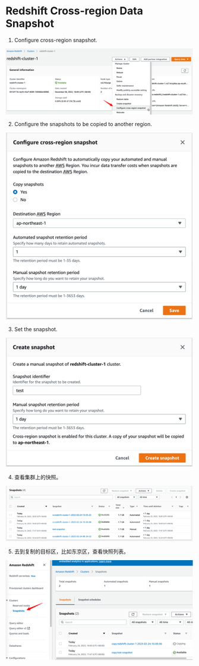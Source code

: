 # Redshift Cross-region Data Snapshot



1. Configure  cross-region snapshot.

![image-20230224174516576](./Redshift%20Cross-region%20Data%20Snapshot.assets/image-20230224174516576.png)

2. Configure the snapshots to be copied to another region.

![image-20230224174645748](./Redshift%20Cross-region%20Data%20Snapshot.assets/image-20230224174645748.png)

3. Set the snapshot.

![image-20230224174757548](./Redshift%20Cross-region%20Data%20Snapshot.assets/image-20230224174757548.png)

4. 查看集群上的快照。

![image-20230224181009060](./Redshift%20Cross-region%20Data%20Snapshot.assets/image-20230224181009060.png)

5. 去到复制的目标区，比如东京区，查看快照列表。

![image-20230224181118557](./Redshift%20Cross-region%20Data%20Snapshot.assets/image-20230224181118557.png)